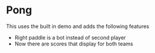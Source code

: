 # Pong 

This uses the built in demo and adds the following features

* Right paddle is a bot instead of second player
* Now there are scores that display for both teams
